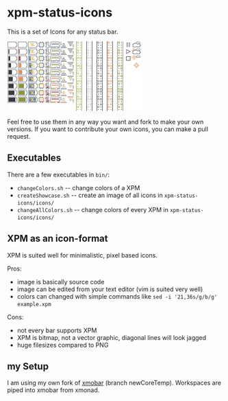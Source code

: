 # xpm-status-icons
This is a set of Icons for any status bar.

![showcase-12-07-19](https://raw.githubusercontent.com/jumper149/data/master/xpm-status-icons/showcase.png)

Feel free to use them in any way you want and fork to make your own versions.
If you want to contribute your own icons, you can make a pull request.

## Executables
There are a few executables in `bin/`:
- `changeColors.sh` -- change colors of a XPM
- `createShowcase.sh` -- create an image of all icons in `xpm-status-icons/icons/`
- `changeAllColors.sh` -- change colors of every XPM in `xpm-status-icons/icons/`

## XPM as an icon-format
XPM is suited well for minimalistic, pixel based icons.

Pros:
- image is basically source code
- image can be edited from your text editor (vim is suited very well)
- colors can changed with simple commands like `sed -i '21,36s/g/b/g' example.xpm`

Cons:
- not every bar supports XPM
- XPM is bitmap, not a vector graphic, diagonal lines will look jagged
- huge filesizes compared to PNG

## my Setup
I am using my own fork of [xmobar](https://github.com/jumper149/xmobar/tree/newCoreTemp) (branch newCoreTemp).
Workspaces are piped into xmobar from xmonad.
